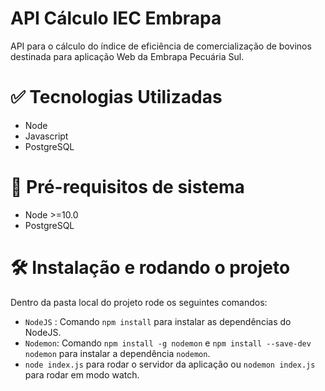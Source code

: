 # API Cálculo IEC Embrapa
API para o cálculo do índice de eficiência de comercialização de bovinos destinada para aplicação Web da Embrapa Pecuária Sul.

# ✅ Tecnologias Utilizadas
- Node
- Javascript
- PostgreSQL

# :hammer: Pré-requisitos de sistema
- Node >=10.0
- PostgreSQL

# 🛠️ Instalação e rodando o projeto

Dentro da pasta local do projeto rode os seguintes comandos:

- `NodeJS` : Comando `npm install` para instalar as dependências do NodeJS.
- `Nodemon`: Comando `npm install -g nodemon` e `npm install --save-dev nodemon` para instalar a dependência `nodemon`.
- `node index.js` para rodar o servidor da aplicação ou `nodemon index.js` para rodar em modo watch.

